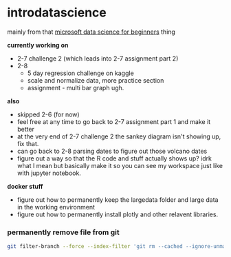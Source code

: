 # introdatascience
mainly from that [microsoft data science for beginners](https://github.com/microsoft/Data-Science-For-Beginners/tree/main) thing

**currently working on**
  - 2-7 challenge 2 (which leads into 2-7 assignment part 2)
  - 2-8
      - 5 day regression challenge on kaggle
      - scale and normalize data, more practice section
      - assignment
            - multi bar graph ugh.

**also**
  - skipped 2-6 (for now)
  - feel free at any time to go back to 2-7 assignment part 1 and make it better
  - at the very end of 2-7 challenge 2 the sankey diagram isn't showing up, fix that.
  - can go back to 2-8 parsing dates to figure out those volcano dates
  - figure out a way so that the R code and stuff actually shows up? idrk what I mean but basically make it so you can see my workspace just like with jupyter notebook.

**docker stuff**
  - figure out how to permanently keep the largedata folder and large data in the working environment
  - figure out how to permanently install plotly and other relavent libraries.

### permanently remove file from git
```bash
git filter-branch --force --index-filter 'git rm --cached --ignore-unmatch metadata.csv.zip' --prune-empty --tag-name-filter cat -- --all
```
